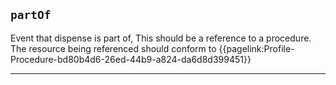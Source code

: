 ## `partOf`

Event that dispense is part of, This should be a reference to a procedure. The resource being referenced should conform to {{pagelink:Profile-Procedure-bd80b4d6-26ed-44b9-a824-da6d8d399451}}


<!--This element could be useful in two scenarios:

- sending a bag of medicines to a ward for discharge, as this could indicate whether there is `partOf` the order elsewhere.
- could also be used to interpret as 'owings' in the event of a partial supply being dispensed.-->


---
